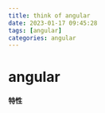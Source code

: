```yaml
---
title: think of angular
date: 2023-01-17 09:45:28
tags: [angular]
categories: angular
---
```

# angular

#### 特性







